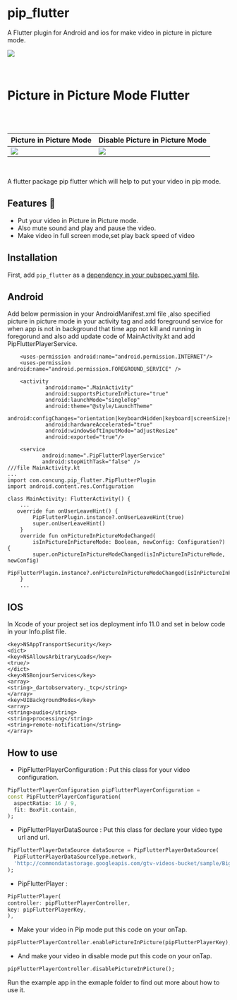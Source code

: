 # pip_flutter

A Flutter plugin for Android  and ios for make video in picture in picture mode.

![](https://github.com/kesmitopiwala/pip_flutter/blob/master/assets/pictureinpicturevideo.gif)

<br>

# Picture in Picture Mode Flutter
<br>

<br>

| Picture in Picture Mode                                                                                    | Disable Picture in Picture Mode                                                                                      |
| -------------------------------------------------------------------------------------------- | ----------------------------------------------------------------------------------------------- |
| ![](https://github.com/kesmitopiwala/pip_flutter/blob/master/assets/pipmode.png) | ![](https://github.com/kesmitopiwala/pip_flutter/blob/master/assets/disablepipmode.png) |

<br>


A flutter package pip flutter which will help to put your video in pip mode.

## Features 💚

- Put your video in Picture in Picture mode.
- Also mute sound and play and pause the video.
- Make video in full screen mode,set play back speed of video

## Installation

First, add `pip_flutter` as a [dependency in your pubspec.yaml file](https://flutter.dev/using-packages/).

##  Android

Add below permission in your AndroidManifest.xml file ,also specified picture in picture mode in your activity tag and add foreground service for when 
app is not in background that time app not kill and running in foregorund and also add update code of MainActivity.kt and add PipFlutterPlayerService.

```
    <uses-permission android:name="android.permission.INTERNET"/>
    <uses-permission android:name="android.permission.FOREGROUND_SERVICE" />
    
    <activity
            android:name=".MainActivity"
            android:supportsPictureInPicture="true"
            android:launchMode="singleTop"
            android:theme="@style/LaunchTheme"
            android:configChanges="orientation|keyboardHidden|keyboard|screenSize|smallestScreenSize|locale|layoutDirection|fontScale|screenLayout|density|uiMode"
            android:hardwareAccelerated="true"
            android:windowSoftInputMode="adjustResize"
            android:exported="true"/>
            
    <service
           android:name=".PipFlutterPlayerService"
           android:stopWithTask="false" />
///file MainActivity.kt
...
import com.concung.pip_flutter.PipFlutterPlugin
import android.content.res.Configuration

class MainActivity: FlutterActivity() {
    ...
   override fun onUserLeaveHint() {
        PipFlutterPlugin.instance?.onUserLeaveHint(true)
        super.onUserLeaveHint()
    }
    override fun onPictureInPictureModeChanged(
        isInPictureInPictureMode: Boolean, newConfig: Configuration?) {
        super.onPictureInPictureModeChanged(isInPictureInPictureMode, newConfig)
        PipFlutterPlugin.instance?.onPictureInPictureModeChanged(isInPictureInPictureMode)
    }
    ...

```
##  IOS

In Xcode of your project set ios deployment info 11.0 and set in below code in your Info.plist file.
```
<key>NSAppTransportSecurity</key>
<dict>
<key>NSAllowsArbitraryLoads</key>
<true/>
</dict>
<key>NSBonjourServices</key>
<array>
<string>_dartobservatory._tcp</string>
</array>
<key>UIBackgroundModes</key>
<array>
<string>audio</string>
<string>processing</string>
<string>remote-notification</string>
</array>
```

## How to use

- PipFlutterPlayerConfiguration : Put this class for your video configuration.
```Dart
PipFlutterPlayerConfiguration pipFlutterPlayerConfiguration =
const PipFlutterPlayerConfiguration(
  aspectRatio: 16 / 9,
  fit: BoxFit.contain,
);
```

- PipFlutterPlayerDataSource : Put this class for declare your video type url
and url.
```Dart
PipFlutterPlayerDataSource dataSource = PipFlutterPlayerDataSource(
  PipFlutterPlayerDataSourceType.network,
  'http://commondatastorage.googleapis.com/gtv-videos-bucket/sample/BigBuckBunny.mp4',
);
```
- PipFlutterPlayer : 
```Dart
PipFlutterPlayer(
controller: pipFlutterPlayerController,
key: pipFlutterPlayerKey,
),
```

- Make your video in Pip mode put this code on your onTap.
```Dart
pipFlutterPlayerController.enablePictureInPicture(pipFlutterPlayerKey);
```

- And make your video in disable mode put this code on your onTap.
```Dart
pipFlutterPlayerController.disablePictureInPicture();
```

Run the example app in the exmaple folder to find out more about how to use it.





